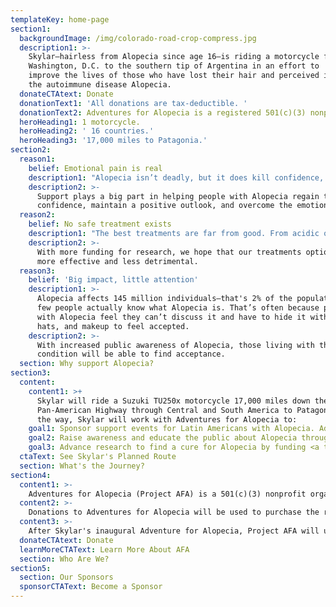 ```yaml
---
templateKey: home-page
section1:
  backgroundImage: /img/colorado-road-crop-compress.jpg
  description1: >-
    Skylar—hairless from Alopecia since age 16—is riding a motorcycle from
    Washington, D.C. to the southern tip of Argentina in an effort to
    improve the lives of those who have lost their hair and perceived identity to
    the autoimmune disease Alopecia.
  donateCTAtext: Donate
  donationText1: 'All donations are tax-deductible. '
  donationText2: Adventures for Alopecia is a registered 501(c)(3) nonprofit organization.
  heroHeading1: 1 motorcycle.
  heroHeading2: ' 16 countries.'
  heroHeading3: '17,000 miles to Patagonia.'
section2:
  reason1:
    belief: Emotional pain is real
    description1: "Alopecia isn’t deadly, but it does kill confidence, perceived identity, and emotional well-being — especially for children, women, and young adults. It can appear at any age and affects all races and sexes."
    description2: >-
      Support plays a big part in helping people with Alopecia regain their
      confidence, maintain a positive outlook, and overcome the emotional pain caused by this autoimmune disease.
  reason2:
    belief: No safe treatment exists
    description1: "The best treatments are far from good. From acidic ointments to powerful pills to steroidal injections, current treatment options often bring serious side effects and are rarely effective."
    description2: >-
      With more funding for research, we hope that our treatments options become
      more effective and less detrimental. 
  reason3:
    belief: 'Big impact, little attention'
    description1: >-
      Alopecia affects 145 million individuals—that's 2% of the population! But very
      few people actually know what Alopecia is. That’s often because people
      with Alopecia feel they can’t discuss it and have to hide it with wigs,
      hats, and makeup to feel accepted. 
    description2: >-
      With increased public awareness of Alopecia, those living with the
      condition will be able to find acceptance.
  section: Why support Alopecia?
section3:
  content:
    content1: >+
      Skylar will ride a Suzuki TU250x motorcycle 17,000 miles down the
      Pan-American Highway through Central and South America to Patagonia. Along
      the way, Skylar will work with Adventures for Alopecia to:
    goal1: Sponsor support events for Latin Americans with Alopecia. Adventures for Alopecia will work with existing <a target="_blank" href="https://www.naaf.org" rel="noopener">NAAF</a> and <a target="_blank" href="https://childrensalopeciaproject.org" rel="noopener">CAP</a> Central and South American groups where possible, and foster the creation of new groups where needed. We aim to create sustainable support communities and as such, will be funding support group events for a one year duration. 
    goal2: Raise awareness and educate the public about Alopecia through social media, word of mouth, press, and more.
    goal3: Advance research to find a cure for Alopecia by funding <a target="_blank" href="https://www.naaf.org/research" rel="noopener">NAAF's Treatment Development Program</a>.
  ctaText: See Skylar's Planned Route
  section: What's the Journey?
section4:
  content1: >-
    Adventures for Alopecia (Project AFA) is a 501(c)(3) nonprofit organization that sponsors support groups for people with Alopecia, educates the public on Alopecia, and advances treatment research. 
  content2: >-
    Donations to Adventures for Alopecia will be used to purchase the resources necessary to sponsor sustainable support group events, help maximize awareness of the disease, and fund advances in Alopecia research through <a target="_blank" href="https://www.naaf.org/research" rel="noopener">NAAF's Treatment Development Program</a>.
  content3: >-
    After Skylar's inaugural Adventure for Alopecia, Project AFA will use donations to sponsor adventures for other Alopecians to regain their confidence through adventure and travel.
  donateCTAtext: Donate
  learnMoreCTAText: Learn More About AFA
  section: Who Are We?
section5:
  section: Our Sponsors
  sponsorCTAText: Become a Sponsor
---
```


